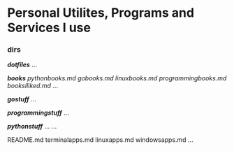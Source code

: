 # Personal Utilites, Programs and Services I use

### dirs

  ***dotfiles***
  ...

  ***books***
    *pythonbooks.md*
    *gobooks.md*
    *linuxbooks.md*
    *programmingbooks.md*
    *booksIliked.md*
    ...

  ***gostuff***
  ...

  ***programmingstuff***
  ...

  ***pythonstuff***
  ...
...

README.md
terminalapps.md
linuxapps.md
windowsapps.md
...

